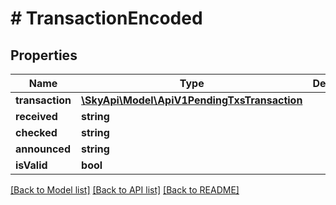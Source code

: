 # # TransactionEncoded

## Properties

Name | Type | Description | Notes
------------ | ------------- | ------------- | -------------
**transaction** | [**\SkyApi\Model\ApiV1PendingTxsTransaction**](ApiV1PendingTxsTransaction.md) |  | [optional] 
**received** | **string** |  | [optional] 
**checked** | **string** |  | [optional] 
**announced** | **string** |  | [optional] 
**isValid** | **bool** |  | [optional] 

[[Back to Model list]](../../README.md#documentation-for-models) [[Back to API list]](../../README.md#documentation-for-api-endpoints) [[Back to README]](../../README.md)


